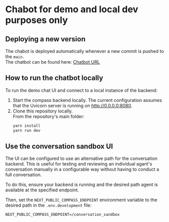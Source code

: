 # Chabot for demo and local dev purposes only

## Deploying a new version

The chabot is deployed automatically whenever a new commit is pushed to the `main`.\
The chatbot can be found here: [Chatbot URL](http://compass-frontend-dev-418218-6a5e4c1.storage.googleapis.com/index.html)

## How to run the chatbot locally

To run the demo chat UI and connect to a local instance of the backend:

1. Start the compass backend locally. The current configuration assumes that the Uvicorn server is running on http://0.0.0.0:8080.
2. Clone this repository locally.\
   From the repository's main folder:
   ```sh
   yarn install
   yarn run dev
   
## Use the conversation sandbox UI

The UI can be configured to use an alternative path for the conversation backend.
This is useful for testing and reviewing an individual agant's conversation manually in a configurable way without having to conduct a full conversation.

To do this, ensure your backend is running and the desired path  agent is available at the specified endpoint.

Then, set the `NEXT_PUBLIC_COMPASS_ENDPOINT` environment variable to the desired path in the `.env.development` file:
```
NEXT_PUBLIC_COMPASS_ENDPOINT=/conversation_sandbox
```